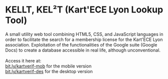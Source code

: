 # KELLT, KEL²T (Kart'ECE Lyon Lookup Tool)
A small utility web tool combining HTML5, CSS, and JavaScript languages ​​in order to facilitate the search for a membership license for the Kart'ECE Lyon association. Exploitation of the functionalities of the Google suite (Google Docs) to create a database accessible in real life, although unconventional.
<br>
<br>
Access it here at:
<br>[bit.ly/kartverif-mob](https://aent0n.github.io/KARTeceLYON/mobileLookupTool/index.html) for the mobile version
<br>[bit.ly/kartverif-des](https://aent0n.github.io/KARTeceLYON/desktopMobileTool/index.html) for the desktop version
